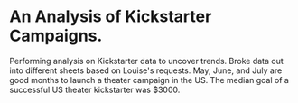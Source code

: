 # An Analysis of Kickstarter Campaigns.
Performing analysis on Kickstarter data to uncover trends. Broke data out into different sheets based on Louise's requests.
May, June, and July are good months to launch a theater campaign in the US. The median goal of a successful US theater kickstarter was $3000. 



























